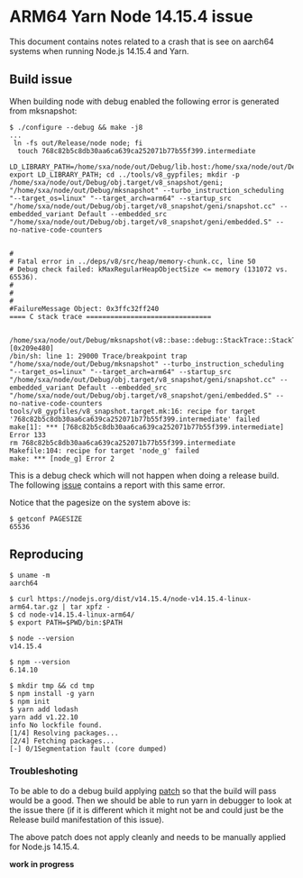 # ARM64 Yarn Node 14.15.4 issue
This document contains notes related to a crash that is see on aarch64 systems
when running Node.js 14.15.4 and Yarn.

## Build issue
When building node with debug enabled the following error is generated from
mksnapshot:
```console
$ ./configure --debug && make -j8
...
 ln -fs out/Release/node node; fi
  touch 768c82b5c8db30aa6ca639ca252071b77b55f399.intermediate
  LD_LIBRARY_PATH=/home/sxa/node/out/Debug/lib.host:/home/sxa/node/out/Debug/lib.target:$LD_LIBRARY_PATH; export LD_LIBRARY_PATH; cd ../tools/v8_gypfiles; mkdir -p /home/sxa/node/out/Debug/obj.target/v8_snapshot/geni; "/home/sxa/node/out/Debug/mksnapshot" --turbo_instruction_scheduling "--target_os=linux" "--target_arch=arm64" --startup_src "/home/sxa/node/out/Debug/obj.target/v8_snapshot/geni/snapshot.cc" --embedded_variant Default --embedded_src "/home/sxa/node/out/Debug/obj.target/v8_snapshot/geni/embedded.S" --no-native-code-counters


#
# Fatal error in ../deps/v8/src/heap/memory-chunk.cc, line 50
# Debug check failed: kMaxRegularHeapObjectSize <= memory (131072 vs. 65536).
#
#
#
#FailureMessage Object: 0x3ffc32ff240
==== C stack trace ===============================

    /home/sxa/node/out/Debug/mksnapshot(v8::base::debug::StackTrace::StackTrace()+0x18) [0x209e480]
/bin/sh: line 1: 29000 Trace/breakpoint trap   "/home/sxa/node/out/Debug/mksnapshot" --turbo_instruction_scheduling "--target_os=linux" "--target_arch=arm64" --startup_src "/home/sxa/node/out/Debug/obj.target/v8_snapshot/geni/snapshot.cc" --embedded_variant Default --embedded_src "/home/sxa/node/out/Debug/obj.target/v8_snapshot/geni/embedded.S" --no-native-code-counters
tools/v8_gypfiles/v8_snapshot.target.mk:16: recipe for target '768c82b5c8db30aa6ca639ca252071b77b55f399.intermediate' failed
make[1]: *** [768c82b5c8db30aa6ca639ca252071b77b55f399.intermediate] Error 133
rm 768c82b5c8db30aa6ca639ca252071b77b55f399.intermediate
Makefile:104: recipe for target 'node_g' failed
make: *** [node_g] Error 2
```
This is a debug check which will not happen when doing a release build.
The following [issue](https://bugs.chromium.org/p/v8/issues/detail?id=10808)
contains a report with this same error.

Notice that the pagesize on the system above is:
```console
$ getconf PAGESIZE
65536
```

## Reproducing
```console
$ uname -m
aarch64

$ curl https://nodejs.org/dist/v14.15.4/node-v14.15.4-linux-arm64.tar.gz | tar xpfz -
$ cd node-v14.15.4-linux-arm64/                                                 
$ export PATH=$PWD/bin:$PATH                                                    

$ node --version                                                                
v14.15.4                                                                        

$ npm --version                                                                 
6.14.10                                                                         

$ mkdir tmp && cd tmp                                                           
$ npm install -g yarn                                                           
$ npm init                                                                      
$ yarn add lodash                                                               
yarn add v1.22.10                                                               
info No lockfile found.                                                         
[1/4] Resolving packages...                                                     
[2/4] Fetching packages...                                                      
[-] 0/1Segmentation fault (core dumped)
```

### Troubleshoting
To be able to do a debug build applying [patch](https://github.com/v8/v8/commit/f4376ec801e1dedfde5309b2cb50ed70f052b7e4.patch)
so that the build will pass would be a good. Then we should be able to run
yarn in debugger to look at the issue there (if it is different which it might
not be and could just be the Release build manifestation of this issue).

The above patch does not apply cleanly and needs to be manually applied for
Node.js 14.15.4.

__work in progress__
